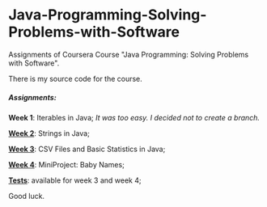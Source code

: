 # Java-Programming-Solving-Problems-with-Software
Assignments of Coursera Course "Java Programming: Solving Problems with Software".

There is my source code for the course. 

##### Assignments:

**Week 1**: Iterables in Java; <em>It was too easy. I decided not to create a branch.</em> 

[**Week 2**](src/main/java/week2): Strings in Java;

[**Week 3**](src/main/java/week3): CSV Files and Basic Statistics in Java;

[**Week 4**](src/main/java/week4): MiniProject: Baby Names;

[**Tests**](src/test/java/): available for week 3 and week 4;


Good luck.

